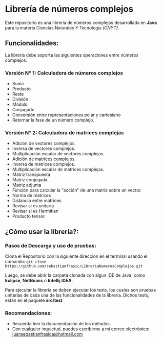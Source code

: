# Librería de números complejos

Este repositorio es una librería de números complejos desarrollada en  **Java** para la materia Ciencias Naturales Y Tecnología *(CNYT)*.

## Funcionalidades:

La librería debe soporta las siguientes operaciones entre números complejos:

### Versión N° 1: Calculadora de números complejos

* Suma
* Producto
* Resta
* División
* Módulo
* Conjugado
* Conversión entre representaciones polar y cartesiano
* Retornar la fase de un número complejo.

### Versión N° 2: Calculadora de matrices complejas

* Adición de vectores complejos.
* Inversa de vectores complejos.
* Multiplicación escalar de vectores complejos.
* Adición de matrices complejos.
* Inversa de matrices complejos.
* Multiplicación escalar de matrices complejas.
* Matriz transpuesta
* Matriz conjugada
* Matriz adjunta
* Función para calcular la "acción" de una matriz sobre un vector.
* Norma de matrices
* Distancia entre matrices
* Revisar si es unitaria
* Revisar si es Hermitian
* Producto tensor.


## ¿Cómo usar la librería?:

### Pasos de Descarga y uso de pruebas:

Clona el Repositorio con la siguiente direccion en el terminal usando el comando:
``` git clone https://github.com/sebastianfrasic/LibreriaNumerosComplejos.git ```

Luego, se debe abrir la carpeta clonada con algun IDE de Java, como **Eclipse**, **NetBeans** o **Intellij IDEA**.

Para ejecutar la librería se deben ejecutar los tests, los cuales son pruebas unitarias de cada una de las funcionalidades de la librería.
Dichos tests, están en el paquete __**src/test**__

### Recomendaciones:

* Recuerda leer la documentación de los métodos.
* Con cualquier inquietud, puedes escribirme a mi correo electrónico: juansebastianfrasica@hotmail.com
